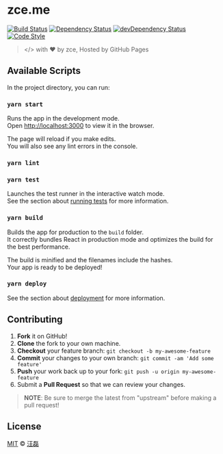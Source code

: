 # zce.me

[![Build Status][travis-image]][travis-url]
[![Dependency Status][dependency-image]][dependency-url]
[![devDependency Status][devdependency-image]][devdependency-url]
[![Code Style][style-image]][style-url]

> </> with ♥ by zce, Hosted by GitHub Pages

## Available Scripts

In the project directory, you can run:

### `yarn start`

Runs the app in the development mode.<br>
Open [http://localhost:3000](http://localhost:3000) to view it in the browser.

The page will reload if you make edits.<br>
You will also see any lint errors in the console.

### `yarn lint`

### `yarn test`

Launches the test runner in the interactive watch mode.<br>
See the section about [running tests](https://facebook.github.io/create-react-app/docs/running-tests) for more information.

### `yarn build`

Builds the app for production to the `build` folder.<br>
It correctly bundles React in production mode and optimizes the build for the best performance.

The build is minified and the filenames include the hashes.<br>
Your app is ready to be deployed!

### `yarn deploy`

See the section about [deployment](https://facebook.github.io/create-react-app/docs/deployment) for more information.

## Contributing

1. **Fork** it on GitHub!
2. **Clone** the fork to your own machine.
3. **Checkout** your feature branch: `git checkout -b my-awesome-feature`
4. **Commit** your changes to your own branch: `git commit -am 'Add some feature'`
5. **Push** your work back up to your fork: `git push -u origin my-awesome-feature`
6. Submit a **Pull Request** so that we can review your changes.

> **NOTE**: Be sure to merge the latest from "upstream" before making a pull request!

## License

[MIT](LICENSE) &copy; [汪磊](https://zce.me)



[travis-image]: https://img.shields.io/travis/zce/zce.github.io.svg
[travis-url]: https://travis-ci.org/zce/zce.github.io
[dependency-image]: https://img.shields.io/david/zce/zce.github.io.svg
[dependency-url]: https://david-dm.org/zce/zce.github.io
[devdependency-image]: https://img.shields.io/david/dev/zce/zce.github.io.svg
[devdependency-url]: https://david-dm.org/zce/zce.github.io?type=dev
[style-image]: https://img.shields.io/badge/code_style-standard-brightgreen.svg
[style-url]: http://standardjs.com